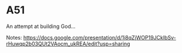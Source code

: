 # A51
An attempt at building God...

Notes:
https://docs.google.com/presentation/d/1i8qZjWOP19JCkIbSv-rHuwqp2b03QUt2VAocm_ukREA/edit?usp=sharing
